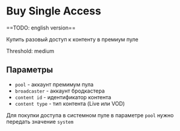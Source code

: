 # Buy Single Access

==TODO: english version==

Купить разовый доступ к контенту в премиум пуле

Threshold: medium

## Параметры

- `pool` - аккаунт премимум пула
- `broadcaster` - аккаунт бродкастера
- `content id` - идентификатор контента
- `content type` - тип контента (Live или VOD)

Для покупки доступа в системном пуле в параметре `pool` нужно передать значение `system`